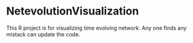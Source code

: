 # NetevolutionVisualization
This R project is for visualizing time evolving network. Any one finds any mistack can update the code.
